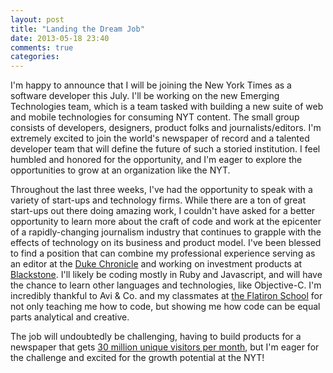 ```yaml
---
layout: post
title: "Landing the Dream Job"
date: 2013-05-18 23:40
comments: true
categories: 
---
```


I'm happy to announce that I will be joining the New York Times as a software developer this July. I'll be working on the new Emerging Technologies team, which is a team tasked with building a new suite of web and mobile technologies for consuming NYT content. The small group consists of developers, designers, product folks and journalists/editors. I'm extremely excited to join the world's newspaper of record and a talented developer team that will define the future of such a storied institution. I feel humbled and honored for the opportunity, and I'm eager to explore the opportunities to grow at an organization like the NYT.

<!--more-->

Throughout the last three weeks, I've had the opportunity to speak with a variety of start-ups and technology firms. While there are a ton of great start-ups out there doing amazing work, I couldn't have asked for a better opportunity to learn more about the craft of code and work at the epicenter of a rapidly-changing journalism industry that continues to grapple with the effects of technology on its business and product model. I've been blessed to find a position that can combine my professional experience serving as an editor at the <a href="http://dukechronicle.com" target="_blank">Duke Chronicle</a> and working on investment products at <a href="http://www.blackstone.com/our-businesses/aam/hedge-fund-solutions-(baam)" target="_blank">Blackstone</a>. I'll likely be coding mostly in Ruby and Javascript, and will have the chance to learn other languages and technologies, like Objective-C. I'm incredibly thankful to Avi & Co. and my classmates at <a href="http://flatironschool.com/" target="_blank">the Flatiron School</a> for not only teaching me how to code, but showing me how code can be equal parts analytical and creative. 

The job will undoubtedly be challenging, having to build products for a newspaper that gets <a href="http://en.wikipedia.org/wiki/The_New_York_Times#Online_activity" target="_blank">30 million unique visitors per month</a>, but I'm eager for the challenge and excited for the growth potential at the NYT!
